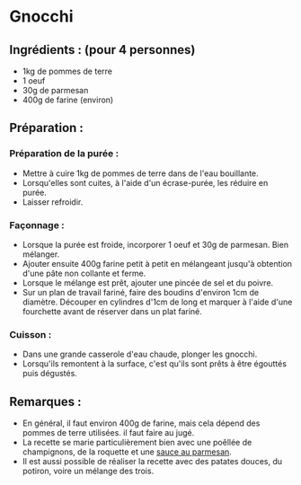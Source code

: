 # Gnocchi

## Ingrédients : (pour 4 personnes)
* 1kg de pommes de terre
* 1 oeuf
* 30g de parmesan
* 400g de farine (environ)

## Préparation :

### Préparation de la purée :
* Mettre à cuire 1kg de pommes de terre dans de l'eau bouillante.
* Lorsqu'elles sont cuites, à l'aide d'un écrase-purée, les réduire en purée.
* Laisser refroidir.

### Façonnage :
* Lorsque la purée est froide, incorporer 1 oeuf et 30g de parmesan. Bien mélanger.
* Ajouter ensuite 400g farine petit à petit en mélangeant jusqu'à obtention d'une pâte non collante et ferme.
* Lorsque le mélange est prêt, ajouter une pincée de sel et du poivre.
* Sur un plan de travail fariné, faire des boudins d'environ 1cm de diamètre. Découper en cylindres d'1cm de long et marquer à l'aide d'une fourchette avant de réserver dans un plat fariné.

### Cuisson :
* Dans une grande casserole d'eau chaude, plonger les gnocchi.
* Lorsqu'ils remontent à la surface, c'est qu'ils sont prêts à être égouttés puis dégustés.

## Remarques :
* En général, il faut environ 400g de farine, mais cela dépend des pommes de terre utilisées. il faut faire au jugé.
* La recette se marie particulièrement bien avec une poêllée de champignons, de la roquette et une [sauce au parmesan](https://github.com/barthelemy-simon/recettes/blob/master/04%20-%20Sauces/sauce_parmesan.md).
* Il est aussi possible de réaliser la recette avec des patates douces, du potiron, voire un mélange des trois.
